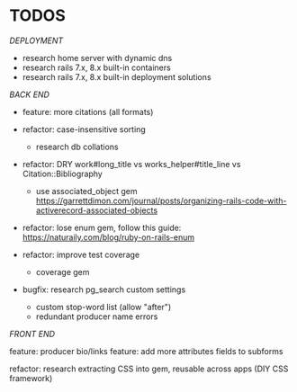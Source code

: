 # TODOS

*DEPLOYMENT*
* research home server with dynamic dns
* research rails 7.x, 8.x built-in containers
* research rails 7.x, 8.x built-in deployment solutions

*BACK END*
* feature: more citations (all formats)

* refactor: case-insensitive sorting
  * research db collations
* refactor: DRY work#long_title vs works_helper#title_line vs Citation::Bibliography
  * use associated_object gem https://garrettdimon.com/journal/posts/organizing-rails-code-with-activerecord-associated-objects
* refactor: lose enum gem, follow this guide: https://naturaily.com/blog/ruby-on-rails-enum
* refactor: improve test coverage
  * coverage gem

* bugfix: research pg_search custom settings
  * custom stop-word list (allow "after")
  * redundant producer name errors

*FRONT END*

feature: producer bio/links
feature: add more attributes fields to subforms

refactor: research extracting CSS into gem, reusable across apps (DIY CSS framework)
